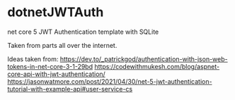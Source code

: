 # dotnetJWTAuth

net core 5 JWT Authentication template with SQLite

Taken from parts all over the internet.

Ideas taken from:
https://dev.to/_patrickgod/authentication-with-json-web-tokens-in-net-core-3-1-29bd
https://codewithmukesh.com/blog/aspnet-core-api-with-jwt-authentication/
https://jasonwatmore.com/post/2021/04/30/net-5-jwt-authentication-tutorial-with-example-api#user-service-cs